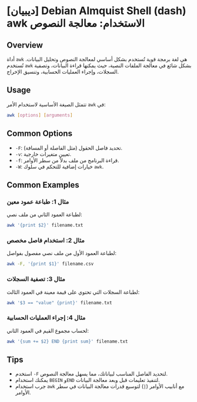 # [ديبيان] Debian Almquist Shell (dash) awk الاستخدام: معالجة النصوص

## Overview
أداة `awk` هي لغة برمجة قوية تُستخدم بشكل أساسي لمعالجة النصوص وتحليل البيانات. تُستخدم `awk` بشكل شائع في معالجة الملفات النصية، حيث يمكنها قراءة البيانات، وتصفية السجلات، وإجراء العمليات الحسابية، وتنسيق الإخراج.

## Usage
تتمثل الصيغة الأساسية لاستخدام الأمر `awk` في:

```bash
awk [options] [arguments]
```

## Common Options
- `-F`: تحديد فاصل الحقول (مثل الفاصلة أو المسافة).
- `-v`: تعيين متغيرات خارجية.
- `-f`: قراءة البرنامج من ملف بدلاً من سطر الأوامر.
- `-W`: خيارات إضافية للتحكم في سلوك `awk`.

## Common Examples
### مثال 1: طباعة عمود معين
لطباعة العمود الثاني من ملف نصي:

```bash
awk '{print $2}' filename.txt
```

### مثال 2: استخدام فاصل مخصص
لطباعة العمود الأول من ملف نصي مفصول بفواصل:

```bash
awk -F, '{print $1}' filename.csv
```

### مثال 3: تصفية السجلات
لطباعة السجلات التي تحتوي على قيمة معينة في العمود الثالث:

```bash
awk '$3 == "value" {print}' filename.txt
```

### مثال 4: إجراء العمليات الحسابية
لحساب مجموع القيم في العمود الثاني:

```bash
awk '{sum += $2} END {print sum}' filename.txt
```

## Tips
- استخدم `-F` لتحديد الفاصل المناسب لبياناتك، مما يسهل معالجة النصوص.
- يمكنك استخدام `BEGIN` و`END` لتنفيذ تعليمات قبل وبعد معالجة البيانات.
- جرب استخدام `awk` مع أنابيب الأوامر (`|`) لتوسيع قدرات معالجة البيانات في سطر الأوامر.